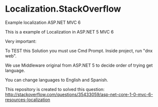 # Localization.StackOverflow
Example localization ASP.NET MVC 6

This is a example of Localization in ASP.NET 5 MVC 6

Very important:

To TEST this Solution you must use Cmd Prompt. Inside project, run "dnx web".

We use Middleware original from ASP.NET 5 to decide order of trying get language.

You can change languages to English and Spanish. 

This repository is created to solved this question:
http://stackoverflow.com/questions/35433059/asp-net-core-1-0-mvc-6-resources-localization
